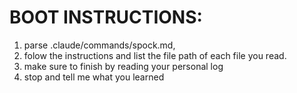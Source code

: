 
# BOOT INSTRUCTIONS:

1. parse .claude/commands/spock.md, 
2. folow the instructions and list the file path of each file you read.
3. make sure to finish by reading your personal log
4. stop and tell me what you learned